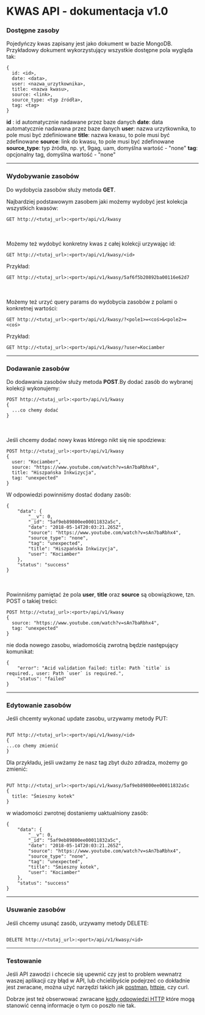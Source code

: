 # KWAS API - dokumentacja v1.0

### Dostępne zasoby

Pojedyńczy kwas zapisany jest jako dokument w bazie MongoDB. Przykładowy dokument wykorzystujący wszystkie dostępne pola wygląda tak:

```
{
  id: <id>,
  date: <data>,
  user: <nazwa_urzytkownika>,
  title: <nazwa kwasu>,
  source: <link>,
  source_type: <typ źródła>,
  tag: <tag>
}
```

**id** : id automatycznie nadawane przez baze danych
**date**: data automatycznie nadawana przez baze danych
**user**: nazwa urzytkownika, to pole musi być zdefiniowane
**title**: nazwa kwasu, to pole musi być zdefinowane
**source**: link do kwasu, to pole musi być zdefinowane
**source_type**: typ źródła, np. yt, 9gag, uam, domyślna wartość - "none"
**tag**: opcjonalny tag, domyślna wartość - "none"

---

### Wydobywanie zasobów

Do wydobycia zasobów służy metoda **GET**.

Najbardziej podstawowym zasobem jaki możemy wydobyć jest kolekcja wszystkich kwasów:

```
GET http://<tutaj_url>:<port>/api/v1/kwasy
```

</br></br>
Możemy też wydobyć konkretny kwas z całej kolekcji urzywając id:

```
GET http://<tutaj_url>:<port>/api/v1/kwasy/<id>
```

Przykład:

```
GET http://<tutaj_url>:<port>/api/v1/kwasy/5af6f5b20892ba00116e62d7
```

</br></br>
Możemy też urzyć query params do wydobycia zasobów z polami o konkretnej wartości:

```
GET http://<tutaj_url>:<port>/api/v1/kwasy/?<pole1>=<coś>&<pole2>=<coś>
```

Przykład:

```
GET http://<tutaj_url>:<port>/api/v1/kwasy/?user=Kociamber
```

---

### Dodawanie zasobów

Do dodawania zasobów służy metoda **POST**.By dodać zasób do wybranej kolekcji wykonujemy:

```
POST http://<tutaj_url>:<port>/api/v1/kwasy
{
  ...co chemy dodać
}
```

</br></br>
Jeśli chcemy dodać nowy kwas którego nikt się nie spodziewa:

```
POST http://<tutaj_url>:<port>/api/v1/kwasy
{
  user: "Kociamber",
  source: "https://www.youtube.com/watch?v=sAn7baRbhx4",
  title: "Hiszpańska Inkwizycja",
  tag: "unexpected"
}
```

W odpowiedzi powinniśmy dostać dodany zasób:

```
{
    "data": {
        "__v": 0,
        "_id": "5af9eb89800ee00011832a5c",
        "date": "2018-05-14T20:03:21.265Z",
        "source": "https://www.youtube.com/watch?v=sAn7baRbhx4",
        "source_type": "none",
        "tag": "unexpected",
        "title": "Hiszpańska Inkwizycja",
        "user": "Kociamber"
    },
    "status": "success"
}
```
</br></br>
Powinniśmy pamiętać że pola __user__, __title__ oraz __source__ są obowiązkowe,
tzn. POST o takiej treści:
```
POST http://<tutaj_url>:<port>/api/v1/kwasy
{
  source: "https://www.youtube.com/watch?v=sAn7baRbhx4",
  tag: "unexpected"
}
```
nie doda nowego zasobu, wiadomośćią zwrotną będzie następujący komunikat:
```
{
    "error": "Acid validation failed: title: Path `title` is required., user: Path `user` is required.",
    "status": "failed"
}
```
---
### Edytowanie zasobów

Jeśli chcemty wykonać update zasobu, urzywamy metody PUT:
```

PUT http://<tutaj_url>:<port>/api/v1/kwasy/<id>
{
...co chemy zmienić
}

```
Dla przykładu, jeśli uwżamy że nasz tag zbyt dużo zdradza, możemy go zmienić:
```

PUT http://<tutaj_url>:<port>/api/v1/kwasy/5af9eb89800ee00011832a5c
{
  title: "Śmieszny kotek"
}

```
w wiadomości zwrotnej dostaniemy uaktualniony zasób:

```
{
    "data": {
        "__v": 0,
        "_id": "5af9eb89800ee00011832a5c",
        "date": "2018-05-14T20:03:21.265Z",
        "source": "https://www.youtube.com/watch?v=sAn7baRbhx4",
        "source_type": "none",
        "tag": "unexpected",
        "title": "Śmieszny kotek",
        "user": "Kociamber"
    },
    "status": "success"
}

```
---

### Usuwanie zasobów

Jeśli chcemy usunąć zasób, urzywamy metody DELETE:
```

DELETE http://<tutaj_url>:<port>/api/v1/kwasy/<id>

```
---
### Testowanie

Jeśli API zawodzi i chcecie się upewnić czy jest to problem wewnatrz waszej aplikacji czy błąd w API, lub chcielibyście podejrzeć co dokładnie jest zwracane, można użyć narzędzi takich jak [postman](https://www.getpostman.com/apps), [httpie](https://httpie.org/), czy curl.

Dobrze jest też obserwować zwracane [kody odpowiedzi HTTP](https://developer.mozilla.org/en-US/docs/Web/HTTP/Status) które mogą stanowić cenną informacje o tym co poszło nie tak.
